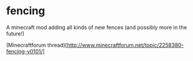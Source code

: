 fencing
=======

A minecraft mod adding all kinds of new fences (and possibly more in the future!)

(Minecraftforum thread)[http://www.minecraftforum.net/topic/2258380-fencing-v0101/]